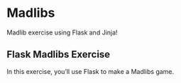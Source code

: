 # Madlibs
Madlib exercise using Flask and Jinja!

## Flask Madlibs Exercise

In this exercise, you’ll use Flask to make a Madlibs game.
